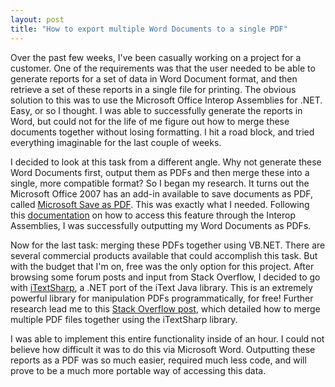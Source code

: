 ```yaml
---
layout: post
title: "How to export multiple Word Documents to a single PDF"
---
```


Over the past few weeks, I've been casually working on a project for a customer. One of the requirements was that the user needed to be able to generate reports for a set of data in Word Document format, and then retrieve a set of these reports in a single file for printing. The obvious solution to this was to use the Microsoft Office Interop Assemblies for .NET. Easy, or so I thought. I was able to successfully generate the reports in Word, but could not for the life of me figure out how to merge these documents together without losing formatting. I hit a road block, and tried everything imaginable for the last couple of weeks.

I decided to look at this task from a different angle. Why not generate these Word Documents first, output them as PDFs and then merge these into a single, more compatible format? So I began my research. It turns out the Microsoft Office 2007 has an add-in available to save documents as PDF, called [Microsoft Save as PDF](http://www.microsoft.com/downloads/details.aspx?familyid=F1FC413C-6D89-4F15-991B-63B07BA5F2E5&displaylang=en). This was exactly what I needed. Following this [documentation](http://msdn.microsoft.com/en-us/library/bb412305.aspx) on how to access this feature through the Interop Assemblies, I was successfully outputting my Word Documents as PDFs.

Now for the last task: merging these PDFs together using VB.NET. There are several commercial products available that could accomplish this task. But with the budget that I'm on, free was the only option for this project. After browsing some forum posts and input from Stack Overflow, I decided to go with [iTextSharp](http://itextsharp.sourceforge.net/), a .NET port of the iText Java library. This is an extremely powerful library for manipulation PDFs programmatically, for free! Further research lead me to this [Stack Overflow post](hhttp://stackoverflow.com/a/4607953), which detailed how to merge multiple PDF files together using the iTextSharp library.

I was able to implement this entire functionality inside of an hour. I could not believe how difficult it was to do this via Microsoft Word. Outputting these reports as a PDF was so much easier, required much less code, and will prove to be a much more portable way of accessing this data.
